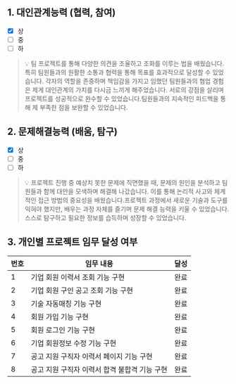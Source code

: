 ## 1. 대인관계능력 (협력, 참여)

- [x] 상
- [ ] 중
- [ ] 하

> 💡 팀 프로젝트를 통해 다양한 의견을 조율하고 조화를 이루는 법을 배웠습니다. 특히 팀원들과의 원활한 소통과 협력을 통해 목표를 효과적으로 달성할 수 있었습니다. 각자의 역할을 존중하며 책임감을 가지고 임했던 팀원들과의 협업 경험은 제게 대인관계의 가치를 다시금 느끼게 해주었습니다. 서로의 강점을 살리며 프로젝트를 성공적으로 완수할 수 있었습니다.팀원들과의 지속적인 피드백을 통해 제 부족한 점을 보완할 수 있었습니다.

## 2. 문제해결능력 (배움, 탐구)

- [x] 상
- [ ] 중
- [ ] 하

> 💡 프로젝트 진행 중 예상치 못한 문제에 직면했을 때, 문제의 원인을 분석하고 팀원들과 함께 대안을 모색하며 해결해 나갔습니다. 이를 통해 논리적 사고와 체계적인 접근 방법의 중요성을 배웠습니다.프로젝트 과정에서 새로운 기술과 도구를 익혀야 했지만, 배우는 과정 자체를 즐기며 문제 해결 능력을 키울 수 있었습니다. 스스로 탐구하고 필요한 정보를 습득하며 성장할 수 있었습니다.

## 3. 개인별 프로젝트 임무 달성 여부

| 번호  | 임무 내용                      | 달성  |
| --- | -------------------------- | --- |
| 1   | 기업 회원 이력서 조회 기능 구현         | 완료  |
| 2   | 기업 회원 구인 공고 조회 기능 구현       | 완료  |
| 3   | 기술 자동매칭 기능 구현              | 완료  |
| 4   | 회원 가입 기능 구현                | 완료  |
| 5   | 회원 로그인 기능 구현               | 완료  |
| 6   | 기업 회원정보 수정 기능 구현           | 완료  |
| 7   | 공고 지원 구직자 이력서 페이지 기능 구현    | 완료  |
| 8   | 공고 지원 구직자 이력서 합격 불합격 기능 구현 | 완료  |
